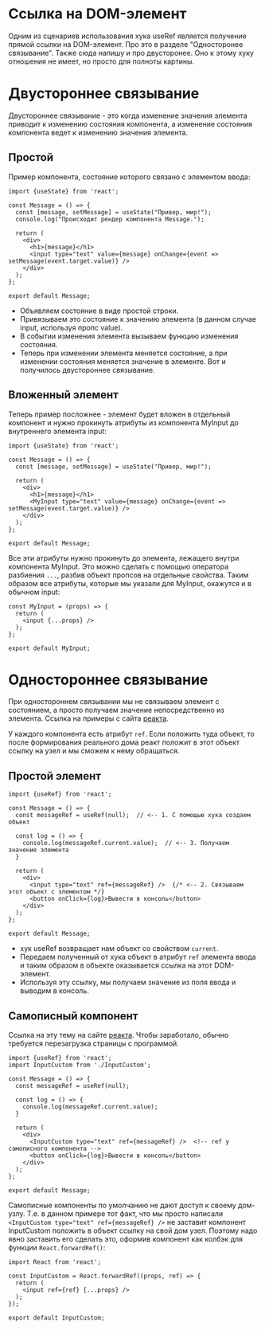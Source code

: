 # Ссылка на DOM-элемент

Одним из сценариев использования хука useRef является получение прямой ссылки на DOM-элемент. Про это в разделе "Односторонее связывание". Также сюда напишу и про двусторонее. Оно к этому хуку отношения не имеет, но просто для полноты картины.

# Двустороннее связывание

Двустороннее связывание - это когда изменение значения элемента приводит к изменению состояния компонента, а изменение состояния компонента ведет к изменению значения элемента.

## Простой

Пример компонента, состояние которого связано с элементом ввода:

```react
import {useState} from 'react';

const Message = () => {
  const [message, setMessage] = useState("Привер, мир!");
  console.log("Происходит рендер компонента Message.");

  return (
    <div>
      <h1>{message}</h1>
      <input type="text" value={message} onChange={event => setMessage(event.target.value)} />
    </div>
  );
};

export default Message;
```

* Объявляем состояние в виде простой строки.
* Привязываем это состояние к значению элемента (в данном случае input, используя пропс value).
* В событии изменения элемента вызываем функцию изменения состояния.
* Теперь при изменении элемента меняется состояние, а при изменении состояния меняется значение в элементе. Вот и получилось двустороннее связывание.

## Вложенный элемент

Теперь пример посложнее - элемент будет вложен в отдельный компонент и нужно прокинуть атрибуты из компонента MyInput до внутреннего элемента input:

```react
import {useState} from 'react';

const Message = () => {
  const [message, setMessage] = useState("Привер, мир!");

  return (
    <div>
      <h1>{message}</h1>
      <MyInput type="text" value={message} onChange={event => setMessage(event.target.value)} />
    </div>
  );
};

export default Message;
```

Все эти атрибуты нужно прокинуть до элемента, лежащего внутри компонента MyInput. Это можно сделать с помощью оператора разбиения `...`, разбив объект пропсов на отдельные свойства. Таким образом все атрибуты, которые мы указали для MyInput, окажутся и в обычном input:

```react
const MyInput = (props) => {
  return (
    <input {...props} />
  );
};

export default MyInput;
```

# Одностороннее связывание

При одностороннем связывании мы не связываем элемент с состоянием, а просто получаем значение непосредственно из элемента. Ссылка на примеры с сайта [реакта](https://react.dev/reference/react/useRef#manipulating-the-dom-with-a-ref).

У каждого компонента есть атрибут `ref`. Если положить туда объект, то после формирования реального дома реакт положит в этот объект ссылку на узел и мы сможем к нему обращаться.

## Простой элемент

```react
import {useRef} from 'react';

const Message = () => {
  const messageRef = useRef(null);  // <-- 1. С помощью хука создаем объект

  const log = () => {
    console.log(messageRef.current.value);  // <-- 3. Получаем значение элемента
  }

  return (
    <div>
      <input type="text" ref={messageRef} />  {/* <-- 2. Связываем этот объект с элементом */}
      <button onClick={log}>Вывести в консоль</button>
    </div>
  );
};

export default Message;
```

* хук useRef возвращает нам объект со свойством `current`.
* Передаем полученный от хука объект в атрибут `ref` элемента ввода и таким образом в объекте оказывается ссылка на этот DOM-элемент.
* Используя эту ссылку, мы получаем значение из поля ввода и выводим в консоль.

## Самописный компонент

Ссылка на эту тему на сайте [реакта](https://react.dev/reference/react/useRef#i-cant-get-a-ref-to-a-custom-component). Чтобы заработало, обычно требуется перезагрузка страницы с программой.

```react
import {useRef} from 'react';
import InputCustom from './InputCustom';

const Message = () => {
  const messageRef = useRef(null);

  const log = () => {
    console.log(messageRef.current.value);
  }

  return (
    <div>
      <InputCustom type="text" ref={messageRef} />  <!-- ref у самописного компонента -->
      <button onClick={log}>Вывести в консоль</button>
    </div>
  );
};

export default Message;
```

Самописные компоненты по умолчанию не дают доступ к своему дом-узлу. Т.е. в данном примере тот факт, что мы просто написали `<InputCustom type="text" ref={messageRef} />` не заставит компонент InputCustom положить в объект ссылку на свой дом узел. Поэтому надо явно заставить его сделать это, оформив компонент как колбэк для функции `React.forwardRef()`:

```react
import React from 'react';

const InputCustom = React.forwardRef((props, ref) => {
  return (
    <input ref={ref} {...props} />
  );
});

export default InputCustom;
```

